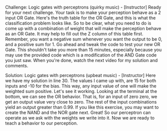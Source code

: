 Challenge: Logic gates with perceptrons
(quirky music) - [Instructor] Ready for your next challenge. Your task is to make your perception behave as a 2 input OR Gate. Here's the truth table for the OR Gate, and this is what the classification problem looks like. So to be clear, what you need to do is come up with a combination of weight that will make the perception behave as an OR Gate. It may help to fill out the Z column of this table first. Remember, you want a negative sum whenever you want the output to be 0, and a positive sum for 1. Go ahead and tweak the code to test your new OR Gate. This shouldn't take you more than 15 minutes, especially because you may use the provided code which is a modification of the AND Gate code you just saw. When you're done, watch the next video for my solution and comments.


Solution: Logic gates with perceptrons
(upbeat music) - [Instructor] Here we have my solution in line 30. The values I came up with, are 15 for both inputs and -10 for the bias. This way, any input value of one will make the weighted sum positive. Let's see it working. Looking at the terminal at the bottom, we can see the OR behavior. That is, for an input of zero zero, we get an output value very close to zero. The rest of the input combinations yield an output greater than 0.99. If you like this exercise, you may want to create the NAND and the NOR gate next. Great! So our perceptron can operate as we ask with the weights we write into it. Now we are ready to teach a behavior to our perception.